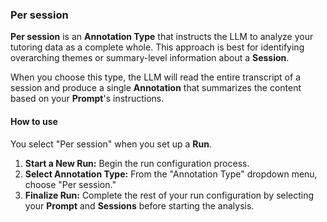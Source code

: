 ### Per session

**Per session** is an **Annotation Type** that instructs the LLM to analyze your tutoring data as a complete whole. This approach is best for identifying overarching themes or summary-level information about a **Session**.

When you choose this type, the LLM will read the entire transcript of a session and produce a single **Annotation** that summarizes the content based on your **Prompt**'s instructions.

#### How to use

You select "Per session" when you set up a **Run**.

1.  **Start a New Run:** Begin the run configuration process.
2.  **Select Annotation Type:** From the "Annotation Type" dropdown menu, choose "Per session."
3.  **Finalize Run:** Complete the rest of your run configuration by selecting your **Prompt** and **Sessions** before starting the analysis.
